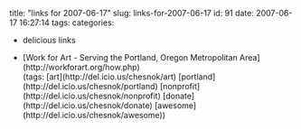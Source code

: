 title: "links for 2007-06-17"
slug: links-for-2007-06-17
id: 91
date: 2007-06-17 16:27:14
tags: 
categories: 
- delicious links

*   <div>[Work for Art - Serving the Portland, Oregon Metropolitan Area](http://workforart.org/how.php)</div>
		<div>(tags: [art](http://del.icio.us/chesnok/art) [portland](http://del.icio.us/chesnok/portland) [nonprofit](http://del.icio.us/chesnok/nonprofit) [donate](http://del.icio.us/chesnok/donate) [awesome](http://del.icio.us/chesnok/awesome))</div>
